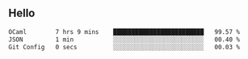 ## Hello
<!--START_SECTION:waka-->

```txt
OCaml        7 hrs 9 mins    █████████████████████████   99.57 %
JSON         1 min           ░░░░░░░░░░░░░░░░░░░░░░░░░   00.40 %
Git Config   0 secs          ░░░░░░░░░░░░░░░░░░░░░░░░░   00.03 %
```

<!--END_SECTION:waka-->

